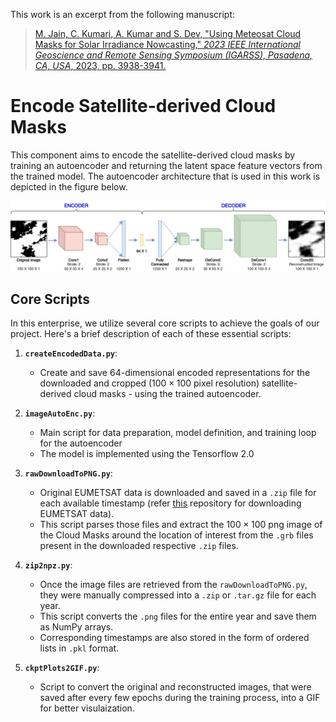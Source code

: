 This work is an excerpt from the following manuscript:

>[M. Jain, C. Kumari, A. Kumar and S. Dev, "Using Meteosat Cloud Masks for Solar Irradiance Nowcasting," *2023 IEEE International Geoscience and Remote Sensing Symposium (IGARSS), Pasadena, CA, USA*, 2023, pp. 3938-3941.](https://doi.org/10.1109/IGARSS52108.2023.10283418)


# Encode Satellite-derived Cloud Masks
This component aims to encode the satellite-derived cloud masks by training an autoencoder and returning the latent space feature vectors from the trained model. The autoencoder architecture that is used in this work is depicted in the figure below.

<p align="center">
   <a href="../imgs/satelliteAutoencoder.pdf">
      <img src="../imgs/satelliteAutoencoder.png" alt="LSTM-based GHI Forecasting Model" width="600">
   </a>
</p>

## Core Scripts

In this enterprise, we utilize several core scripts to achieve the goals of our project. Here's a brief description of each of these essential scripts:

1. **`createEncodedData.py`**:
   - Create and save $64$-dimensional encoded representations for the downloaded and cropped ($100\times100$ pixel resolution) satellite-derived cloud masks - using the trained autoencoder.

2. **`imageAutoEnc.py`**:
    - Main script for data preparation, model definition, and training loop for the autoencoder
    - The model is implemented using the Tensorflow 2.0

3. **`rawDownloadToPNG.py`**:
    - Original EUMETSAT data is downloaded and saved in a `.zip` file for each available timestamp (refer [this](https://github.com/jain15mayank/eumetsat_python) repository for downloading EUMETSAT data).
    - This script parses those files and extract the $100\times100$ png image of the Cloud Masks around the location of interest from the `.grb` files present in the downloaded respective `.zip` files.

4. **`zip2npz.py`**:
    - Once the image files are retrieved from the `rawDownloadToPNG.py`, they were manually compressed into a `.zip` or `.tar.gz` file for each year.
    - This script converts the `.png` files for the entire year and save them as NumPy arrays.
    - Corresponding timestamps are also stored in the form of ordered lists in `.pkl` format.

5. **`ckptPlots2GIF.py`**:
   - Script to convert the original and reconstructed images, that were saved after every few epochs during the training process, into a GIF for better visulaization.